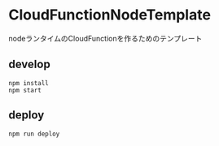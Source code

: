 # CloudFunctionNodeTemplate

nodeランタイムのCloudFunctionを作るためのテンプレート


## develop

```
npm install
npm start
```

## deploy

```
npm run deploy
```